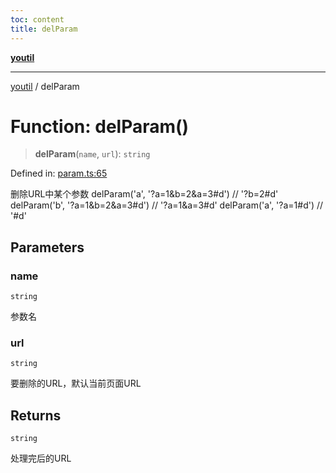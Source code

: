 ```yaml
---
toc: content
title: delParam
---
```

[**youtil**](../README.md)

***

[youtil](../globals.md) / delParam

# Function: delParam()

> **delParam**(`name`, `url`): `string`

Defined in: [param.ts:65](https://github.com/sxei/youtil/blob/e9b34c64623618e698ab667bad1efa38ce987ab1/src/param.ts#L65)

删除URL中某个参数
delParam('a', '?a=1&b=2&a=3#d') // '?b=2#d'
delParam('b', '?a=1&b=2&a=3#d') // '?a=1&a=3#d'
delParam('a', '?a=1#d') // '#d'

## Parameters

### name

`string`

参数名

### url

`string`

要删除的URL，默认当前页面URL

## Returns

`string`

处理完后的URL
